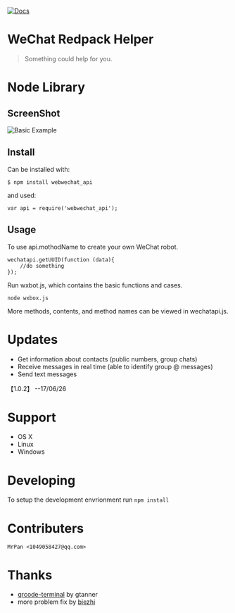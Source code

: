 [![Docs](https://img.shields.io/badge/文档-中文-blue.svg)](https://github.com/wslongchen/webwechat_api/blob/master/README_CN.md)

# WeChat Redpack Helper

> Something could help for you.

# Node Library

## ScreenShot
![Basic Example][example-img]

## Install

Can be installed with:

    $ npm install webwechat_api

and used:

    var api = require('webwechat_api');

## Usage
To use api.mothodName to create your own WeChat robot.
    
    wechatapi.getUUID(function (data){
        //do something
    });

Run wxbot.js, which contains the basic functions and cases.
	
	node wxbox.js

More methods, contents, and method names can be viewed in wechatapi.js.

# Updates

- Get information about contacts (public numbers, group chats)
- Receive messages in real time (able to identify group @ messages)
- Send text messages

【1.0.2】 --17/06/26

# Support

- OS X
- Linux
- Windows

# Developing

To setup the development envrionment run `npm install`

# Contributers

	MrPan <1049058427@qq.com>
	
# Thanks

- [qrcode-terminal] by gtanner 
- more problem fix by [biezhi]


[qrcode-terminal]: https://github.com/gtanner/qrcode-terminal
[biezhi]: https://github.com/biezhi/wechat-robot
[example-img]: https://github.com/wslongchen/webwechat_api/blob/master/screenshot.png
[readme-en]: https://github.com/wslongchen/webwechat_api/blob/master/README.md
